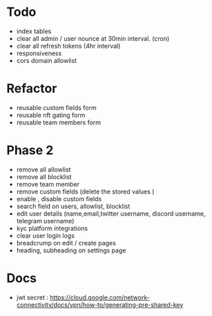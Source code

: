# Todo

-   index tables
-   clear all admin / user nounce at 30min interval. (cron)
-   clear all refresh tokens (4hr interval)
-   responsiveness
-   cors domain allowlist

# Refactor

-   reusable custom fields form
-   reusable nft gating form
-   reusable team members form

# Phase 2

-   remove all allowlist
-   remove all blocklist
-   remove team member
-   remove custom fields (delete the stored values )
-   enable , disable custom fields
-   search field on users, allowlist, blocklist
-   edit user details (name,email,twitter username, discord username, telegram username)
-   kyc platform integrations
-   clear user login logs
-   breadcrump on edit / create pages
-   heading, subheading on settings page

# Docs

-   jwt secret : https://cloud.google.com/network-connectivity/docs/vpn/how-to/generating-pre-shared-key
